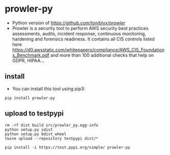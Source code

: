 # prowler-py
- Python version of https://github.com/toniblyx/prowler
- Prowler is a security tool to perform AWS security best practices assessments, audits, incident response, continuous monitoring, hardening and forensics readiness. It contains all CIS controls listed here https://d0.awsstatic.com/whitepapers/compliance/AWS_CIS_Foundations_Benchmark.pdf and more than 100 additional checks that help on GDPR, HIPAA…

## install
- You can install this tool using pip3:
```
pip install prowler-py
```

## upload to testpypi
```
rm -rf dist build src/prowler_py.egg-info 
python setup.py sdist
python setup.py bdist_wheel
twine upload --repository testpypi dist/*

pip install -i https://test.pypi.org/simple/ prowler-py
```
